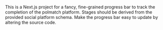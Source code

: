 <!-- Use this file to provide workspace-specific custom instructions to Copilot. For more details, visit https://code.visualstudio.com/docs/copilot/copilot-customization#_use-a-githubcopilotinstructionsmd-file -->

This is a Next.js project for a fancy, fine-grained progress bar to track the completion of the polmatch platform. Stages should be derived from the provided social platform schema. Make the progress bar easy to update by altering the source code.
